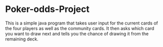# Poker-odds-Project
This is a simple java program that takes user input for the current cards of the four players as well as the community cards. It then asks which card you want to draw next and tells you the chance of drawing it from the remaining deck.
